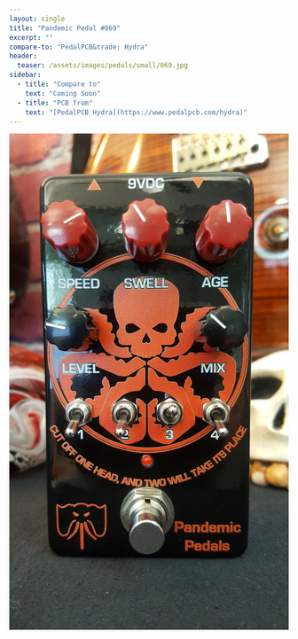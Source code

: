 ```yaml
---
layout: single
title: "Pandemic Pedal #069"
excerpt: ""
compare-to: "PedalPCB&trade; Hydra"
header:
  teaser: /assets/images/pedals/small/069.jpg
sidebar:
  - title: "Compare to"
    text: "Coming Soon"
  - title: "PCB from"
    text: "[PedalPCB Hydra](https://www.pedalpcb.com/hydra)"
---
```


![header](/assets/images/pedals/069.jpg)
